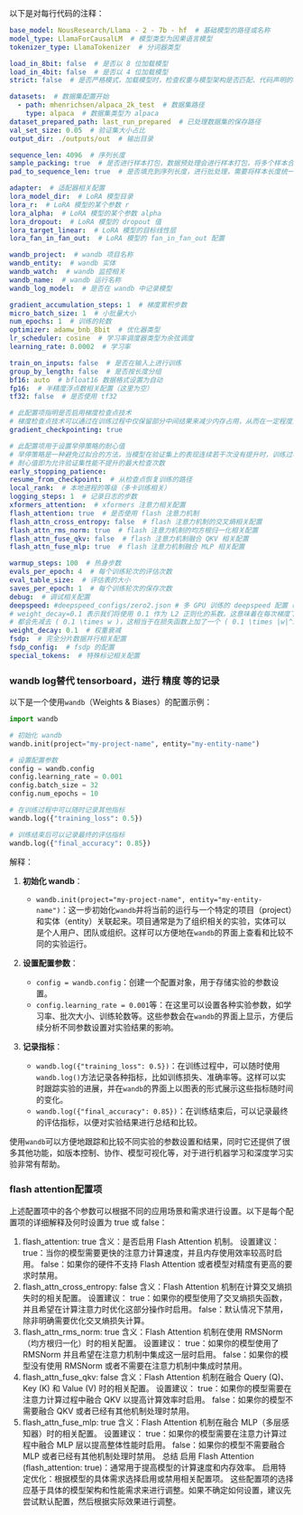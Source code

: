 以下是对每行代码的注释：
```yaml
base_model: NousResearch/Llama - 2 - 7b - hf  # 基础模型的路径或名称
model_type: LlamaForCausalLM  # 模型类型为因果语言模型
tokenizer_type: LlamaTokenizer  # 分词器类型

load_in_8bit: false  # 是否以 8 位加载模型
load_in_4bit: false  # 是否以 4 位加载模型
strict: false  # 是否严格模式，加载模型时，检查权重与模型架构是否匹配、代码声明的模型结构与base_model 架构是否匹配等

datasets:  # 数据集配置开始
  - path: mhenrichsen/alpaca_2k_test  # 数据集路径
    type: alpaca  # 数据集类型为 alpaca
dataset_prepared_path: last_run_prepared  # 已处理数据集的保存路径
val_set_size: 0.05  # 验证集大小占比
output_dir: ./outputs/out  # 输出目录

sequence_len: 4096  # 序列长度
sample_packing: true  # 是否进行样本打包，数据预处理会进行样本打包，将多个样本合成一个批次，提高训练效率
pad_to_sequence_len: true  # 是否填充到序列长度，进行批处理，需要将样本长度统一，所以需要填充长短不一的样本

adapter:  # 适配器相关配置
lora_model_dir:  # LoRA 模型目录
lora_r:  # LoRA 模型的某个参数 r
lora_alpha:  # LoRA 模型的某个参数 alpha
lora_dropout:  # LoRA 模型的 dropout 值
lora_target_linear:  # LoRA 模型的目标线性层
lora_fan_in_fan_out:  # LoRA 模型的 fan_in_fan_out 配置

wandb_project:  # wandb 项目名称
wandb_entity:  # wandb 实体
wandb_watch:  # wandb 监控相关
wandb_name:  # wandb 运行名称
wandb_log_model:  # 是否在 wandb 中记录模型

gradient_accumulation_steps: 1  # 梯度累积步数
micro_batch_size: 1  # 小批量大小
num_epochs: 1  # 训练的轮数
optimizer: adamw_bnb_8bit  # 优化器类型
lr_scheduler: cosine  # 学习率调度器类型为余弦调度
learning_rate: 0.0002  # 学习率

train_on_inputs: false  # 是否在输入上进行训练
group_by_length: false  # 是否按长度分组
bf16: auto  # bfloat16 数据格式设置为自动
fp16:  # 半精度浮点数相关配置（这里为空）
tf32: false  # 是否使用 tf32

# 此配置项指明是否启用梯度检查点技术
# 梯度检查点技术可以通过在训练过程中仅保留部分中间结果来减少内存占用，从而在一定程度上提高训练大模型的可能性
gradient_checkpointing: true

# 此配置项用于设置早停策略的耐心值
# 早停策略是一种避免过拟合的方法，当模型在验证集上的表现连续若干次没有提升时，训练过程将提前终止
# 耐心值即为允许验证集性能不提升的最大检查次数
early_stopping_patience:
resume_from_checkpoint:  # 从检查点恢复训练的路径
local_rank:  # 本地进程的等级（多卡训练相关）
logging_steps: 1  # 记录日志的步数
xformers_attention:  # xformers 注意力相关配置
flash_attention: true  # 是否使用 flash 注意力机制
flash_attn_cross_entropy: false  # flash 注意力机制的交叉熵相关配置
flash_attn_rms_norm: true  # flash 注意力机制的均方根归一化相关配置
flash_attn_fuse_qkv: false  # flash 注意力机制融合 QKV 相关配置
flash_attn_fuse_mlp: true  # flash 注意力机制融合 MLP 相关配置

warmup_steps: 100  # 热身步数
evals_per_epoch: 4  # 每个训练轮次的评估次数
eval_table_size:  # 评估表的大小
saves_per_epoch: 1  # 每个训练轮次的保存次数
debug:  # 调试相关配置
deepspeed: #deepspeed_configs/zero2.json # 多 GPU 训练的 deepspeed 配置（这里是配置文件路径）
# weight_decay=0.1 表示我们将使用 0.1 作为 L2 正则化的系数。这意味着在每次梯度下降更新时，模型参数都会被缩小一定的比例，具体来说，每个权重 ( w ) 在更新之前
# 都会先减去 ( 0.1 \times w )，这相当于在损失函数上加了一个 ( 0.1 \times |w|^2 ) 的惩罚项。
weight_decay: 0.1  # 权重衰减
fsdp:  # 完全分片数据并行相关配置
fsdp_config:  # fsdp 的配置
special_tokens:  # 特殊标记相关配置
```



### wandb log替代 tensorboard，进行 精度 等的记录

以下是一个使用`wandb`（Weights & Biases）的配置示例：

```python
import wandb

# 初始化 wandb
wandb.init(project="my-project-name", entity="my-entity-name")

# 设置配置参数
config = wandb.config
config.learning_rate = 0.001
config.batch_size = 32
config.num_epochs = 10

# 在训练过程中可以随时记录其他指标
wandb.log({"training_loss": 0.5})

# 训练结束后可以记录最终的评估指标
wandb.log({"final_accuracy": 0.85})
```

解释：

1. **初始化 wandb**：
   - `wandb.init(project="my-project-name", entity="my-entity-name")`：这一步初始化`wandb`并将当前的运行与一个特定的项目（project）和实体（entity）关联起来。项目通常是为了组织相关的实验，实体可以是个人用户、团队或组织。这样可以方便地在`wandb`的界面上查看和比较不同的实验运行。

2. **设置配置参数**：
   - `config = wandb.config`：创建一个配置对象，用于存储实验的参数设置。
   - `config.learning_rate = 0.001`等：在这里可以设置各种实验参数，如学习率、批次大小、训练轮数等。这些参数会在`wandb`的界面上显示，方便后续分析不同参数设置对实验结果的影响。

3. **记录指标**：
   - `wandb.log({"training_loss": 0.5})`：在训练过程中，可以随时使用`wandb.log()`方法记录各种指标，比如训练损失、准确率等。这样可以实时跟踪实验的进展，并在`wandb`的界面上以图表的形式展示这些指标随时间的变化。
   - `wandb.log({"final_accuracy": 0.85})`：在训练结束后，可以记录最终的评估指标，以便对实验结果进行总结和比较。

使用`wandb`可以方便地跟踪和比较不同实验的参数设置和结果，同时它还提供了很多其他功能，如版本控制、协作、模型可视化等，对于进行机器学习和深度学习实验非常有帮助。


### flash attention配置项

上述配置项中的各个参数可以根据不同的应用场景和需求进行设置。以下是每个配置项的详细解释及何时设置为 true 或 false：
1. flash_attention: true
含义：是否启用 Flash Attention 机制。
设置建议：
true：当你的模型需要更快的注意力计算速度，并且内存使用效率较高时启用。
false：如果你的硬件不支持 Flash Attention 或者模型对精度有更高的要求时禁用。
2. flash_attn_cross_entropy: false
含义：Flash Attention 机制在计算交叉熵损失时的相关配置。
设置建议：
true：如果你的模型使用了交叉熵损失函数，并且希望在计算注意力时优化这部分操作时启用。
false：默认情况下禁用，除非明确需要优化交叉熵损失计算。
3. flash_attn_rms_norm: true
含义：Flash Attention 机制在使用 RMSNorm（均方根归一化）时的相关配置。
设置建议：
true：如果你的模型使用了 RMSNorm 并且希望在注意力机制中集成这一层时启用。
false：如果你的模型没有使用 RMSNorm 或者不需要在注意力机制中集成时禁用。
4. flash_attn_fuse_qkv: false
含义：Flash Attention 机制在融合 Query (Q)、Key (K) 和 Value (V) 时的相关配置。
设置建议：
true：如果你的模型需要在注意力计算过程中融合 QKV 以提高计算效率时启用。
false：如果你的模型不需要融合 QKV 或者已经有其他机制处理时禁用。
5. flash_attn_fuse_mlp: true
含义：Flash Attention 机制在融合 MLP（多层感知器）时的相关配置。
设置建议：
true：如果你的模型需要在注意力计算过程中融合 MLP 层以提高整体性能时启用。
false：如果你的模型不需要融合 MLP 或者已经有其他机制处理时禁用。
总结
启用 Flash Attention (flash_attention: true)：通常用于提高模型的计算速度和内存效率。
启用特定优化：根据模型的具体需求选择启用或禁用相关配置项。
这些配置项的选择应基于具体的模型架构和性能需求来进行调整。如果不确定如何设置，建议先尝试默认配置，然后根据实际效果进行调整。
